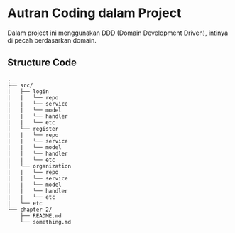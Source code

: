 # Autran Coding dalam Project 
Dalam project ini menggunakan DDD (Domain Development Driven), intinya di pecah berdasarkan domain.

## Structure Code
```
.
├── src/
|   ├── login
|   |   └── repo
|   |   └── service
|   |   └── model
|   |   └── handler
|   |   └── etc
|   └── register
|   |   └── repo
|   |   └── service
|   |   └── model
|   |   └── handler
|   |   └── etc
|   └── organization
|   |   └── repo
|   |   └── service
|   |   └── model
|   |   └── handler
|   |   └── etc
|   └── etc
└── chapter-2/
    ├── README.md
    └── something.md
```

## 
